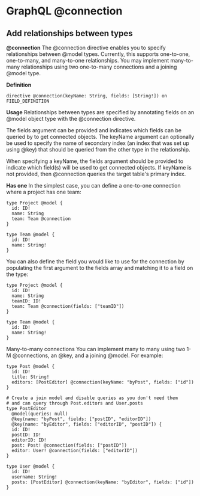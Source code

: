 # GraphQL @connection

## Add relationships between types

**@connection**
The @connection directive enables you to specify relationships between @model types. Currently, this supports one-to-one, one-to-many, and many-to-one relationships. You may implement many-to-many relationships using two one-to-many connections and a joining @model type.

**Definition**

```
directive @connection(keyName: String, fields: [String!]) on FIELD_DEFINITION
```

**Usage**
Relationships between types are specified by annotating fields on an @model object type with the @connection directive.

The fields argument can be provided and indicates which fields can be queried by to get connected objects. The keyName argument can optionally be used to specify the name of secondary index (an index that was set up using @key) that should be queried from the other type in the relationship.

When specifying a keyName, the fields argument should be provided to indicate which field(s) will be used to get connected objects. If keyName is not provided, then @connection queries the target table's primary index.

**Has one**
In the simplest case, you can define a one-to-one connection where a project has one team:

```
type Project @model {
  id: ID!
  name: String
  team: Team @connection
}

type Team @model {
  id: ID!
  name: String!
}
```

You can also define the field you would like to use for the connection by populating the first argument to the fields array and matching it to a field on the type:

```
type Project @model {
  id: ID!
  name: String
  teamID: ID!
  team: Team @connection(fields: ["teamID"])
}

type Team @model {
  id: ID!
  name: String!
}
```

Many-to-many connections
You can implement many to many using two 1-M @connections, an @key, and a joining @model. For example:

```
type Post @model {
  id: ID!
  title: String!
  editors: [PostEditor] @connection(keyName: "byPost", fields: ["id"])
}

# Create a join model and disable queries as you don't need them
# and can query through Post.editors and User.posts
type PostEditor
  @model(queries: null)
  @key(name: "byPost", fields: ["postID", "editorID"])
  @key(name: "byEditor", fields: ["editorID", "postID"]) {
  id: ID!
  postID: ID!
  editorID: ID!
  post: Post! @connection(fields: ["postID"])
  editor: User! @connection(fields: ["editorID"])
}

type User @model {
  id: ID!
  username: String!
  posts: [PostEditor] @connection(keyName: "byEditor", fields: ["id"])
}
```